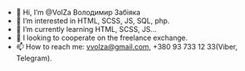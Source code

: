 - 👋 Hi, I’m @VolZa  Володимир Забіяка
- 👀 I’m interested in HTML, SCSS, JS, SQL, php.
- 🌱 I’m currently learning HTML, SCSS, JS...
- 💞️ I looking to cooperate on the freelance exchange.
- 📫 How to reach me: vvolza@gmail.com,  +380 93 733 12 33(Viber, Telegram).

<!---
VolZa/VolZa is a ✨ special ✨ repository because its `README.md` (this file) appears on your GitHub profile.
You can click the Preview link to take a look at your changes.
--->
